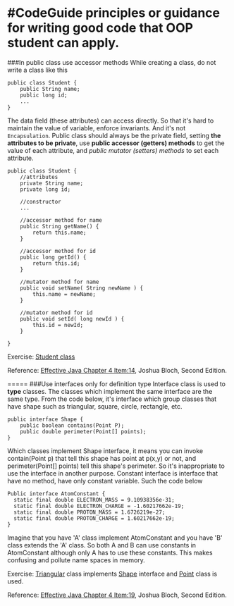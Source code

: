 #CodeGuide
principles or guidance for writing good code that OOP student can apply.
=====
###In public class use accessor methods
While creating a class, do not write a class like this
```
public class Student {
    public String name;
    public long id;
    ...
}

```
The data field (these attributes) can access directly. So that it's hard to maintain the value of variable, enforce invariants. And it's not `Encapsulation`. Public class should always be the private field, setting **the attributes to be private**, use **public accessor (getters) methods** to get the value of each attribute, and *public mutator (setters) methods* to set each attribute.

```
public class Student {
    //attributes
    private String name;
    private long id;

    //constructor
    ...

    //accessor method for name
    public String getName() {
        return this.name;
    }

    //accessor method for id
    public long getId() {
        return this.id;
    }

    //mutator method for name
    public void setName( String newName ) {
        this.name = newName;
    }

    //mutator method for id
    public void setId( long newId ) {
        this.id = newId;
    }

}

```

Exercise: [Student class](https://github.com/aommoaGitHub/codeguide/blob/master/src/codeguide/Student.java)

Reference: [Effective Java Chapter 4 Item:14](http://www.ebooksbucket.com/uploads/itprogramming/java/Effective_Java_2nd_Edition.pdf), Joshua Bloch, Second Edition.

=====
###Use interfaces only for definition type
Interface class is used to **type** classes. The classes which implement the same interface are the same type. From the code below, it's interface which group classes that have shape such as triangular, square, circle, rectangle, etc.
```
public interface Shape {
    public boolean contains(Point P);
    public double perimeter(Point[] points);
}
```
Which classes implement Shape interface, it means you can invoke contain(Point p) that tell this shape has point at p(x,y) or not, and perimeter(Point[] points) tell this shape's perimeter.
So it's inappropriate to use the interface in another purpose.
Constant interface is interface that have no method, have only constant variable. Such the code below
```
Public interface AtomConstant {
  static final double ELECTRON_MASS = 9.10938356e-31;
  static final double ELECTRON_CHARGE = -1.60217662e-19;
  static final double PROTON_MASS = 1.6726219e-27;
  static final double PROTON_CHARGE = 1.60217662e-19;
}
```
Imagine that you have 'A' class implement AtomConstant and you have 'B' class extends the 'A' class. So both A and B can use constants in AtomConstant although only A has to use these constants. This makes confusing and pollute name spaces in memory.

Exercise: [Triangular](https://github.com/aommoaGitHub/codeguide/blob/master/src/codeguide/Triangular.java) class implements [Shape](https://github.com/aommoaGitHub/codeguide/blob/master/src/codeguide/Shape.java) interface and [Point](https://github.com/aommoaGitHub/codeguide/blob/master/src/codeguide/Point.java) class is used.

Reference: [Effective Java Chapter 4 Item:19](http://www.ebooksbucket.com/uploads/itprogramming/java/Effective_Java_2nd_Edition.pdf), Joshua Bloch, Second Edition.
